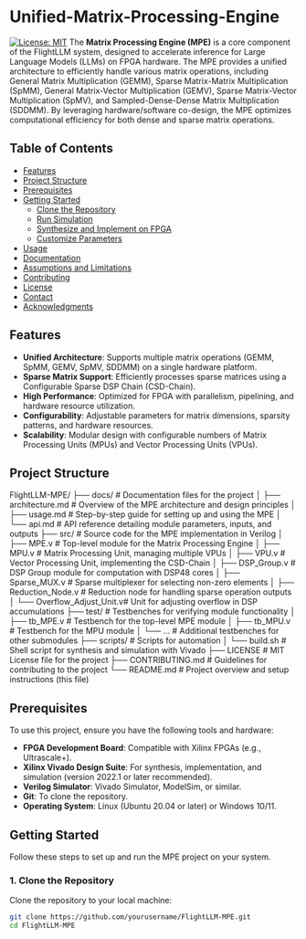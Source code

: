 # Unified-Matrix-Processing-Engine



[![License: MIT](https://img.shields.io/badge/License-MIT-yellow.svg)](https://opensource.org/licenses/MIT)
The **Matrix Processing Engine (MPE)** is a core component of the FlightLLM system, designed to accelerate inference for Large Language Models (LLMs) on FPGA hardware. The MPE provides a unified architecture to efficiently handle various matrix operations, including General Matrix Multiplication (GEMM), Sparse Matrix-Matrix Multiplication (SpMM), General Matrix-Vector Multiplication (GEMV), Sparse Matrix-Vector Multiplication (SpMV), and Sampled-Dense-Dense Matrix Multiplication (SDDMM). By leveraging hardware/software co-design, the MPE optimizes computational efficiency for both dense and sparse matrix operations.

## Table of Contents

- [Features](#features)
- [Project Structure](#project-structure)
- [Prerequisites](#prerequisites)
- [Getting Started](#getting-started)
  - [Clone the Repository](#1-clone-the-repository)
  - [Run Simulation](#2-run-simulation)
  - [Synthesize and Implement on FPGA](#3-synthesize-and-implement-on-fpga)
  - [Customize Parameters](#4-customize-parameters)
- [Usage](#usage)
- [Documentation](#documentation)
- [Assumptions and Limitations](#assumptions-and-limitations)
- [Contributing](#contributing)
- [License](#license)
- [Contact](#contact)
- [Acknowledgments](#acknowledgments)

## Features

- **Unified Architecture**: Supports multiple matrix operations (GEMM, SpMM, GEMV, SpMV, SDDMM) on a single hardware platform.
- **Sparse Matrix Support**: Efficiently processes sparse matrices using a Configurable Sparse DSP Chain (CSD-Chain).
- **High Performance**: Optimized for FPGA with parallelism, pipelining, and hardware resource utilization.
- **Configurability**: Adjustable parameters for matrix dimensions, sparsity patterns, and hardware resources.
- **Scalability**: Modular design with configurable numbers of Matrix Processing Units (MPUs) and Vector Processing Units (VPUs).

## Project Structure
FlightLLM-MPE/
├── docs/                     # Documentation files for the project
│   ├── architecture.md       # Overview of the MPE architecture and design principles
│   ├── usage.md              # Step-by-step guide for setting up and using the MPE
│   └── api.md                # API reference detailing module parameters, inputs, and outputs
├── src/                      # Source code for the MPE implementation in Verilog
│   ├── MPE.v                 # Top-level module for the Matrix Processing Engine
│   ├── MPU.v                 # Matrix Processing Unit, managing multiple VPUs
│   ├── VPU.v                 # Vector Processing Unit, implementing the CSD-Chain
│   ├── DSP_Group.v           # DSP Group module for computation with DSP48 cores
│   ├── Sparse_MUX.v          # Sparse multiplexer for selecting non-zero elements
│   ├── Reduction_Node.v      # Reduction node for handling sparse operation outputs
│   └── Overflow_Adjust_Unit.v# Unit for adjusting overflow in DSP accumulations
├── test/                     # Testbenches for verifying module functionality
│   ├── tb_MPE.v              # Testbench for the top-level MPE module
│   ├── tb_MPU.v              # Testbench for the MPU module
│   └── ...                   # Additional testbenches for other submodules
├── scripts/                  # Scripts for automation
│   └── build.sh              # Shell script for synthesis and simulation with Vivado
├── LICENSE                   # MIT License file for the project
├── CONTRIBUTING.md           # Guidelines for contributing to the project
└── README.md                 # Project overview and setup instructions (this file)


## Prerequisites

To use this project, ensure you have the following tools and hardware:

- **FPGA Development Board**: Compatible with Xilinx FPGAs (e.g., Ultrascale+).
- **Xilinx Vivado Design Suite**: For synthesis, implementation, and simulation (version 2022.1 or later recommended).
- **Verilog Simulator**: Vivado Simulator, ModelSim, or similar.
- **Git**: To clone the repository.
- **Operating System**: Linux (Ubuntu 20.04 or later) or Windows 10/11.

## Getting Started

Follow these steps to set up and run the MPE project on your system.

### 1. Clone the Repository

Clone the repository to your local machine:

```bash
git clone https://github.com/yourusername/FlightLLM-MPE.git
cd FlightLLM-MPE
